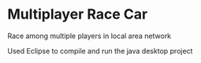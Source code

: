 Multiplayer Race Car
====================

Race among multiple players in local area network

Used Eclipse to compile and run the java desktop project
